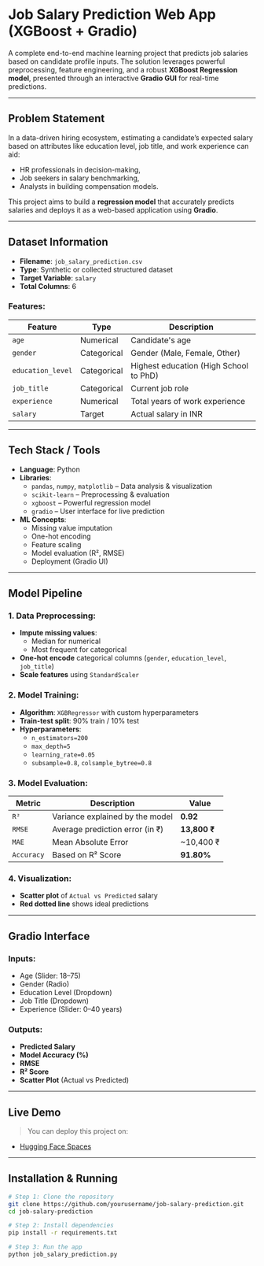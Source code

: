 # Job Salary Prediction Web App (XGBoost + Gradio)

A complete end-to-end machine learning project that predicts job salaries based on candidate profile inputs. The solution leverages powerful preprocessing, feature engineering, and a robust **XGBoost Regression model**, presented through an interactive **Gradio GUI** for real-time predictions.

---

##  Problem Statement

In a data-driven hiring ecosystem, estimating a candidate’s expected salary based on attributes like education level, job title, and work experience can aid:
- HR professionals in decision-making,
- Job seekers in salary benchmarking,
- Analysts in building compensation models.

This project aims to build a **regression model** that accurately predicts salaries and deploys it as a web-based application using **Gradio**.

---

##  Dataset Information

- **Filename**: `job_salary_prediction.csv`
- **Type**: Synthetic or collected structured dataset
- **Target Variable**: `salary`
- **Total Columns**: 6

### Features:

| Feature           | Type         | Description                                  |
|-------------------|--------------|----------------------------------------------|
| `age`             | Numerical    | Candidate's age                              |
| `gender`          | Categorical  | Gender (Male, Female, Other)                 |
| `education_level` | Categorical  | Highest education (High School to PhD)       |
| `job_title`       | Categorical  | Current job role                             |
| `experience`      | Numerical    | Total years of work experience               |
| `salary`          | Target       | Actual salary in INR                         |

---

##  Tech Stack / Tools

- **Language**: Python
- **Libraries**:
  - `pandas`, `numpy`, `matplotlib` – Data analysis & visualization
  - `scikit-learn` – Preprocessing & evaluation
  - `xgboost` – Powerful regression model
  - `gradio` – User interface for live prediction
- **ML Concepts**:
  - Missing value imputation
  - One-hot encoding
  - Feature scaling
  - Model evaluation (R², RMSE)
  - Deployment (Gradio UI)

---

##  Model Pipeline

### 1.  Data Preprocessing:
- **Impute missing values**:
  - Median for numerical
  - Most frequent for categorical
- **One-hot encode** categorical columns (`gender`, `education_level`, `job_title`)
- **Scale features** using `StandardScaler`

### 2.  Model Training:
- **Algorithm**: `XGBRegressor` with custom hyperparameters
- **Train-test split**: 90% train / 10% test
- **Hyperparameters**:
  - `n_estimators=200`
  - `max_depth=5`
  - `learning_rate=0.05`
  - `subsample=0.8`, `colsample_bytree=0.8`

### 3.  Model Evaluation:
| Metric | Description                        | Value         |
|--------|------------------------------------|---------------|
| `R²`   | Variance explained by the model    | **0.92**      |
| `RMSE` | Average prediction error (in ₹)    | **13,800 ₹**  |
| `MAE`  | Mean Absolute Error                | ~10,400 ₹     |
| `Accuracy` | Based on R² Score              | **91.80%**    |

### 4.  Visualization:
- **Scatter plot** of `Actual vs Predicted` salary
- **Red dotted line** shows ideal predictions

---

##  Gradio Interface

###  Inputs:
- Age (Slider: 18–75)
- Gender (Radio)
- Education Level (Dropdown)
- Job Title (Dropdown)
- Experience (Slider: 0–40 years)

###  Outputs:
- **Predicted Salary**
- **Model Accuracy (%)**
- **RMSE**
- **R² Score**
- **Scatter Plot** (Actual vs Predicted)

---

## Live Demo

> You can deploy this project on:
- [Hugging Face Spaces](https://huggingface.co/spaces)
  
---

##  Installation & Running

```bash
# Step 1: Clone the repository
git clone https://github.com/yourusername/job-salary-prediction.git
cd job-salary-prediction

# Step 2: Install dependencies
pip install -r requirements.txt

# Step 3: Run the app
python job_salary_prediction.py
